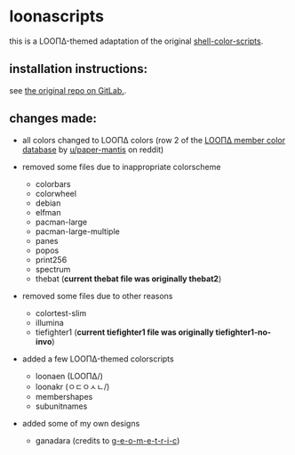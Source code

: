# loonascripts
this is a LOOΠΔ-themed adaptation of the original [shell-color-scripts](https://github.com/charitarthchugh/shell-color-scripts).

## installation instructions:
see [the original repo on GitLab.](https://gitlab.com/dwt1/shell-color-scripts/-/blob/master/README.md).

## changes made:
- all colors changed to LOOΠΔ colors (row 2 of the [LOOΠΔ member color database](https://docs.google.com/spreadsheets/d/101dgHkOonpbhIw5LFUObFS-SRo2d85WkCex4NtjW6Lg/edit?usp=sharing) by [u/paper-mantis](https://www.reddit.com/user/paper-mantis/) on reddit)
- removed some files due to inappropriate colorscheme
    - colorbars 
    - colorwheel
    - debian
    - elfman 
    - pacman-large 
    - pacman-large-multiple 
    - panes 
    - popos 
    - print256 
    - spectrum 
    - thebat (**current thebat file was originally thebat2**)
- removed some files due to other reasons
    - colortest-slim
    - illumina
    - tiefighter1 (**current tiefighter1 file was originally tiefighter1-no-invo**)
    
- added a few LOOΠΔ-themed colorscripts
    - loonaen (LOOΠΔ/)
    - loonakr (ㅇㄷㅇㅅㄴ/)
    - membershapes
    - subunitnames
- added some of my own designs
    - ganadara (credits to [g-e-o-m-e-t-r-i-c](github.com/g-e-o-m-e-t-r-i-c))
